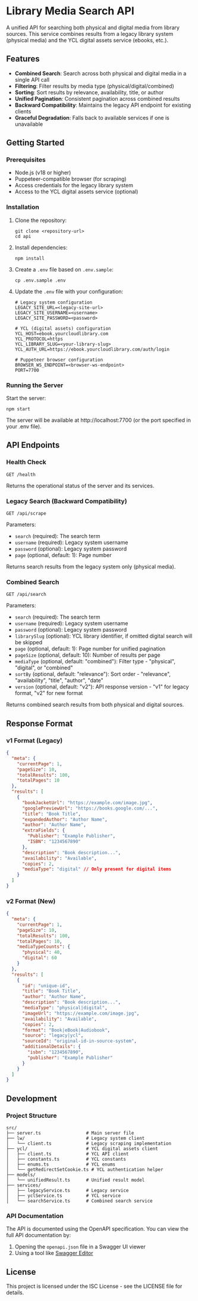 # Library Media Search API

A unified API for searching both physical and digital media from library sources. This service combines results from a legacy library system (physical media) and the YCL digital assets service (ebooks, etc.).

## Features

- **Combined Search**: Search across both physical and digital media in a single API call
- **Filtering**: Filter results by media type (physical/digital/combined)
- **Sorting**: Sort results by relevance, availability, title, or author
- **Unified Pagination**: Consistent pagination across combined results
- **Backward Compatibility**: Maintains the legacy API endpoint for existing clients
- **Graceful Degradation**: Falls back to available services if one is unavailable

## Getting Started

### Prerequisites

- Node.js (v18 or higher)
- Puppeteer-compatible browser (for scraping)
- Access credentials for the legacy library system
- Access to the YCL digital assets service (optional)

### Installation

1. Clone the repository:
   ```
   git clone <repository-url>
   cd api
   ```

2. Install dependencies:
   ```
   npm install
   ```

3. Create a `.env` file based on `.env.sample`:
   ```
   cp .env.sample .env
   ```

4. Update the `.env` file with your configuration:
   ```
   # Legacy system configuration
   LEGACY_SITE_URL=<legacy-site-url>
   LEGACY_SITE_USERNAME=<username>
   LEGACY_SITE_PASSWORD=<password>

   # YCL (digital assets) configuration
   YCL_HOST=ebook.yourcloudlibrary.com
   YCL_PROTOCOL=https
   YCL_LIBRARY_SLUG=<your-library-slug>
   YCL_AUTH_URL=https://ebook.yourcloudlibrary.com/auth/login

   # Puppeteer browser configuration
   BROWSER_WS_ENDPOINT=<browser-ws-endpoint>
   PORT=7700
   ```

### Running the Server

Start the server:
```
npm start
```

The server will be available at http://localhost:7700 (or the port specified in your .env file).

## API Endpoints

### Health Check

```
GET /health
```

Returns the operational status of the server and its services.

### Legacy Search (Backward Compatibility)

```
GET /api/scrape
```

Parameters:
- `search` (required): The search term
- `username` (required): Legacy system username
- `password` (optional): Legacy system password
- `page` (optional, default: 1): Page number

Returns search results from the legacy system only (physical media).

### Combined Search

```
GET /api/search
```

Parameters:
- `search` (required): The search term
- `username` (required): Legacy system username
- `password` (optional): Legacy system password
- `librarySlug` (optional): YCL library identifier, if omitted digital search will be skipped
- `page` (optional, default: 1): Page number for unified pagination
- `pageSize` (optional, default: 10): Number of results per page
- `mediaType` (optional, default: "combined"): Filter type - "physical", "digital", or "combined"
- `sortBy` (optional, default: "relevance"): Sort order - "relevance", "availability", "title", "author", "date"
- `version` (optional, default: "v2"): API response version - "v1" for legacy format, "v2" for new format

Returns combined search results from both physical and digital sources.

## Response Format

### v1 Format (Legacy)

```json
{
  "meta": {
    "currentPage": 1,
    "pageSize": 10,
    "totalResults": 100,
    "totalPages": 10
  },
  "results": [
    {
      "bookJacketUrl": "https://example.com/image.jpg",
      "googlePreviewUrl": "https://books.google.com/...",
      "title": "Book Title",
      "expandedAuthor": "Author Name",
      "author": "Author Name",
      "extraFields": {
        "Publisher": "Example Publisher",
        "ISBN": "1234567890"
      },
      "description": "Book description...",
      "availability": "Available",
      "copies": 2,
      "mediaType": "digital" // Only present for digital items
    }
  ]
}
```

### v2 Format (New)

```json
{
  "meta": {
    "currentPage": 1,
    "pageSize": 10,
    "totalResults": 100,
    "totalPages": 10,
    "mediaTypeCounts": {
      "physical": 40,
      "digital": 60
    }
  },
  "results": [
    {
      "id": "unique-id",
      "title": "Book Title",
      "author": "Author Name",
      "description": "Book description...",
      "mediaType": "physical|digital",
      "imageUrl": "https://example.com/image.jpg",
      "availability": "Available",
      "copies": 2,
      "format": "Book|eBook|Audiobook",
      "source": "legacy|ycl",
      "sourceId": "original-id-in-source-system",
      "additionalDetails": {
        "isbn": "1234567890",
        "publisher": "Example Publisher"
      }
    }
  ]
}
```

## Development

### Project Structure

```
src/
├── server.ts                 # Main server file
├── lw/                       # Legacy system client
│   └── client.ts             # Legacy scraping implementation
├── ycl/                      # YCL digital assets client
│   ├── client.ts             # YCL API client
│   ├── constants.ts          # YCL constants
│   ├── enums.ts              # YCL enums
│   └── getRedirectSetCookie.ts # YCL authentication helper
├── models/
│   └── unifiedResult.ts      # Unified result model
├── services/
│   ├── legacyService.ts      # Legacy service
│   ├── yclService.ts         # YCL service
│   └── searchService.ts      # Combined search service
```

### API Documentation

The API is documented using the OpenAPI specification. You can view the full API documentation by:

1. Opening the `openapi.json` file in a Swagger UI viewer
2. Using a tool like [Swagger Editor](https://editor.swagger.io/)

## License

This project is licensed under the ISC License - see the LICENSE file for details.
